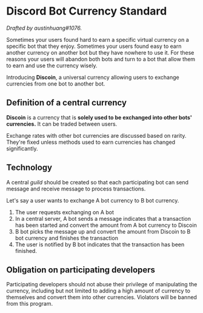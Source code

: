 # Discord Bot Currency Standard
*Drafted by austinhuang#1076.*

Sometimes your users found hard to earn a specific virtual currency on a specific bot that they enjoy. Sometimes your users found easy to earn another currency on another bot but they have nowhere to use it. For these reasons your users will abandon both bots and turn to a bot that allow them to earn and use the currency wisely.

Introducing **Discoin**, a universal currency allowing users to exchange currencies from one bot to another bot.

## Definition of a central currency
**Discoin** is a currency that is __solely used to be exchanged into other bots' currencies.__ It can be traded between users.

Exchange rates with other bot currencies are discussed based on rarity. They're fixed unless methods used to earn currencies has changed significantly.

## Technology
A central *guild* should be created so that each participating bot can send message and receive message to process transactions.

Let's say a user wants to exchange A bot currency to B bot currency.

1. The user requests exchanging on A bot
2. In a central server, A bot sends a message indicates that a transaction has been started and convert the amount from A bot currency to Discoin
3. B bot picks the message up and convert the amount from Discoin to B bot currency and finishes the transaction
4. The user is notified by B bot indicates that the transaction has been finished.

## Obligation on participating developers
Participating developers should not abuse their privilege of manipulating the currency, including but not limited to adding a high amount of currency to themselves and convert them into other currencies. Violators will be banned from this program.